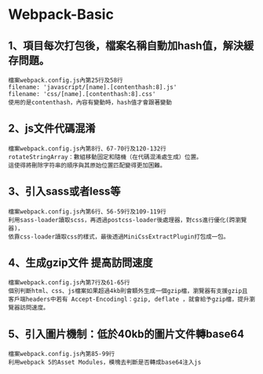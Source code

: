 # Webpack-Basic

## 1、項目每次打包後，檔案名稱自動加hash值，解決緩存問題。
    檔案webpack.config.js內第25行及58行
    filename: 'javascript/[name].[contenthash:8].js'
    filename: 'css/[name].[contenthash:8].css'
    使用的是contenthash，內容有變動時，hash值才會跟著變動
    
## 2、js文件代碼混淆
    檔案webpack.config.js內第8行、67-70行及120-132行
    rotateStringArray：數組移動固定和隨機（在代碼混淆處生成）位置。
    這使得將刪除字符串的順序與其原始位置匹配變得更加困難。
    
## 3、引入sass或者less等
    檔案webpack.config.js內第6行、56-59行及109-119行
    利用sass-loader讀取scss，再透過postcss-loader後處理器，對css進行優化(跨瀏覽器)，
    依靠css-loader讀取css的樣式，最後透過MiniCssExtractPlugin打包成一包。

## 4、生成gzip文件 提高訪問速度
    檔案webpack.config.js內第7行及61-65行
    個別判斷html、css、js檔案如果超過4kb則會額外生成一個gzip檔，瀏覽器有支援gzip且
    客戶端headers中若有 Accept-Encodingl：gzip, deflate ，就會給予gzip檔，提升瀏覽器訪問速度。

## 5、引入圖片機制：低於40kb的圖片文件轉base64
    檔案webpack.config.js內第85-99行
    利用webpack 5的Asset Modules，模塊去判斷是否轉成base64注入js
